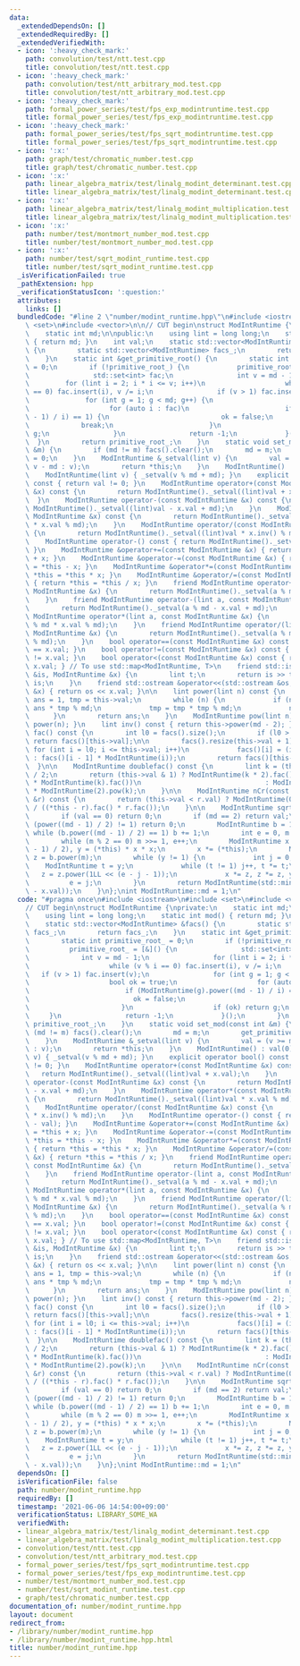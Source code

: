 ```yaml
---
data:
  _extendedDependsOn: []
  _extendedRequiredBy: []
  _extendedVerifiedWith:
  - icon: ':heavy_check_mark:'
    path: convolution/test/ntt.test.cpp
    title: convolution/test/ntt.test.cpp
  - icon: ':heavy_check_mark:'
    path: convolution/test/ntt_arbitrary_mod.test.cpp
    title: convolution/test/ntt_arbitrary_mod.test.cpp
  - icon: ':heavy_check_mark:'
    path: formal_power_series/test/fps_exp_modintruntime.test.cpp
    title: formal_power_series/test/fps_exp_modintruntime.test.cpp
  - icon: ':heavy_check_mark:'
    path: formal_power_series/test/fps_sqrt_modintruntime.test.cpp
    title: formal_power_series/test/fps_sqrt_modintruntime.test.cpp
  - icon: ':x:'
    path: graph/test/chromatic_number.test.cpp
    title: graph/test/chromatic_number.test.cpp
  - icon: ':x:'
    path: linear_algebra_matrix/test/linalg_modint_determinant.test.cpp
    title: linear_algebra_matrix/test/linalg_modint_determinant.test.cpp
  - icon: ':x:'
    path: linear_algebra_matrix/test/linalg_modint_multiplication.test.cpp
    title: linear_algebra_matrix/test/linalg_modint_multiplication.test.cpp
  - icon: ':x:'
    path: number/test/montmort_number_mod.test.cpp
    title: number/test/montmort_number_mod.test.cpp
  - icon: ':x:'
    path: number/test/sqrt_modint_runtime.test.cpp
    title: number/test/sqrt_modint_runtime.test.cpp
  _isVerificationFailed: true
  _pathExtension: hpp
  _verificationStatusIcon: ':question:'
  attributes:
    links: []
  bundledCode: "#line 2 \"number/modint_runtime.hpp\"\n#include <iostream>\n#include\
    \ <set>\n#include <vector>\n\n// CUT begin\nstruct ModIntRuntime {\nprivate:\n\
    \    static int md;\n\npublic:\n    using lint = long long;\n    static int mod()\
    \ { return md; }\n    int val;\n    static std::vector<ModIntRuntime> &facs()\
    \ {\n        static std::vector<ModIntRuntime> facs_;\n        return facs_;\n\
    \    }\n    static int &get_primitive_root() {\n        static int primitive_root_\
    \ = 0;\n        if (!primitive_root_) {\n            primitive_root_ = [&]() {\n\
    \                std::set<int> fac;\n                int v = md - 1;\n       \
    \         for (lint i = 2; i * i <= v; i++)\n                    while (v % i\
    \ == 0) fac.insert(i), v /= i;\n                if (v > 1) fac.insert(v);\n  \
    \              for (int g = 1; g < md; g++) {\n                    bool ok = true;\n\
    \                    for (auto i : fac)\n                        if (ModIntRuntime(g).power((md\
    \ - 1) / i) == 1) {\n                            ok = false;\n               \
    \             break;\n                        }\n                    if (ok) return\
    \ g;\n                }\n                return -1;\n            }();\n      \
    \  }\n        return primitive_root_;\n    }\n    static void set_mod(const int\
    \ &m) {\n        if (md != m) facs().clear();\n        md = m;\n        get_primitive_root()\
    \ = 0;\n    }\n    ModIntRuntime &_setval(lint v) {\n        val = (v >= md ?\
    \ v - md : v);\n        return *this;\n    }\n    ModIntRuntime() : val(0) {}\n\
    \    ModIntRuntime(lint v) { _setval(v % md + md); }\n    explicit operator bool()\
    \ const { return val != 0; }\n    ModIntRuntime operator+(const ModIntRuntime\
    \ &x) const {\n        return ModIntRuntime()._setval((lint)val + x.val);\n  \
    \  }\n    ModIntRuntime operator-(const ModIntRuntime &x) const {\n        return\
    \ ModIntRuntime()._setval((lint)val - x.val + md);\n    }\n    ModIntRuntime operator*(const\
    \ ModIntRuntime &x) const {\n        return ModIntRuntime()._setval((lint)val\
    \ * x.val % md);\n    }\n    ModIntRuntime operator/(const ModIntRuntime &x) const\
    \ {\n        return ModIntRuntime()._setval((lint)val * x.inv() % md);\n    }\n\
    \    ModIntRuntime operator-() const { return ModIntRuntime()._setval(md - val);\
    \ }\n    ModIntRuntime &operator+=(const ModIntRuntime &x) { return *this = *this\
    \ + x; }\n    ModIntRuntime &operator-=(const ModIntRuntime &x) { return *this\
    \ = *this - x; }\n    ModIntRuntime &operator*=(const ModIntRuntime &x) { return\
    \ *this = *this * x; }\n    ModIntRuntime &operator/=(const ModIntRuntime &x)\
    \ { return *this = *this / x; }\n    friend ModIntRuntime operator+(lint a, const\
    \ ModIntRuntime &x) {\n        return ModIntRuntime()._setval(a % md + x.val);\n\
    \    }\n    friend ModIntRuntime operator-(lint a, const ModIntRuntime &x) {\n\
    \        return ModIntRuntime()._setval(a % md - x.val + md);\n    }\n    friend\
    \ ModIntRuntime operator*(lint a, const ModIntRuntime &x) {\n        return ModIntRuntime()._setval(a\
    \ % md * x.val % md);\n    }\n    friend ModIntRuntime operator/(lint a, const\
    \ ModIntRuntime &x) {\n        return ModIntRuntime()._setval(a % md * x.inv()\
    \ % md);\n    }\n    bool operator==(const ModIntRuntime &x) const { return val\
    \ == x.val; }\n    bool operator!=(const ModIntRuntime &x) const { return val\
    \ != x.val; }\n    bool operator<(const ModIntRuntime &x) const { return val <\
    \ x.val; } // To use std::map<ModIntRuntime, T>\n    friend std::istream &operator>>(std::istream\
    \ &is, ModIntRuntime &x) {\n        lint t;\n        return is >> t, x = ModIntRuntime(t),\
    \ is;\n    }\n    friend std::ostream &operator<<(std::ostream &os, const ModIntRuntime\
    \ &x) { return os << x.val; }\n\n    lint power(lint n) const {\n        lint\
    \ ans = 1, tmp = this->val;\n        while (n) {\n            if (n & 1) ans =\
    \ ans * tmp % md;\n            tmp = tmp * tmp % md;\n            n /= 2;\n  \
    \      }\n        return ans;\n    }\n    ModIntRuntime pow(lint n) const { return\
    \ power(n); }\n    lint inv() const { return this->power(md - 2); }\n\n    ModIntRuntime\
    \ fac() const {\n        int l0 = facs().size();\n        if (l0 > this->val)\
    \ return facs()[this->val];\n\n        facs().resize(this->val + 1);\n       \
    \ for (int i = l0; i <= this->val; i++)\n            facs()[i] = (i == 0 ? ModIntRuntime(1)\
    \ : facs()[i - 1] * ModIntRuntime(i));\n        return facs()[this->val];\n  \
    \  }\n\n    ModIntRuntime doublefac() const {\n        lint k = (this->val + 1)\
    \ / 2;\n        return (this->val & 1) ? ModIntRuntime(k * 2).fac() / (ModIntRuntime(2).pow(k)\
    \ * ModIntRuntime(k).fac())\n                               : ModIntRuntime(k).fac()\
    \ * ModIntRuntime(2).pow(k);\n    }\n\n    ModIntRuntime nCr(const ModIntRuntime\
    \ &r) const {\n        return (this->val < r.val) ? ModIntRuntime(0) : this->fac()\
    \ / ((*this - r).fac() * r.fac());\n    }\n\n    ModIntRuntime sqrt() const {\n\
    \        if (val == 0) return 0;\n        if (md == 2) return val;\n        if\
    \ (power((md - 1) / 2) != 1) return 0;\n        ModIntRuntime b = 1;\n       \
    \ while (b.power((md - 1) / 2) == 1) b += 1;\n        int e = 0, m = md - 1;\n\
    \        while (m % 2 == 0) m >>= 1, e++;\n        ModIntRuntime x = power((m\
    \ - 1) / 2), y = (*this) * x * x;\n        x *= (*this);\n        ModIntRuntime\
    \ z = b.power(m);\n        while (y != 1) {\n            int j = 0;\n        \
    \    ModIntRuntime t = y;\n            while (t != 1) j++, t *= t;\n         \
    \   z = z.power(1LL << (e - j - 1));\n            x *= z, z *= z, y *= z;\n  \
    \          e = j;\n        }\n        return ModIntRuntime(std::min(x.val, md\
    \ - x.val));\n    }\n};\nint ModIntRuntime::md = 1;\n"
  code: "#pragma once\n#include <iostream>\n#include <set>\n#include <vector>\n\n\
    // CUT begin\nstruct ModIntRuntime {\nprivate:\n    static int md;\n\npublic:\n\
    \    using lint = long long;\n    static int mod() { return md; }\n    int val;\n\
    \    static std::vector<ModIntRuntime> &facs() {\n        static std::vector<ModIntRuntime>\
    \ facs_;\n        return facs_;\n    }\n    static int &get_primitive_root() {\n\
    \        static int primitive_root_ = 0;\n        if (!primitive_root_) {\n  \
    \          primitive_root_ = [&]() {\n                std::set<int> fac;\n   \
    \             int v = md - 1;\n                for (lint i = 2; i * i <= v; i++)\n\
    \                    while (v % i == 0) fac.insert(i), v /= i;\n             \
    \   if (v > 1) fac.insert(v);\n                for (int g = 1; g < md; g++) {\n\
    \                    bool ok = true;\n                    for (auto i : fac)\n\
    \                        if (ModIntRuntime(g).power((md - 1) / i) == 1) {\n  \
    \                          ok = false;\n                            break;\n \
    \                       }\n                    if (ok) return g;\n           \
    \     }\n                return -1;\n            }();\n        }\n        return\
    \ primitive_root_;\n    }\n    static void set_mod(const int &m) {\n        if\
    \ (md != m) facs().clear();\n        md = m;\n        get_primitive_root() = 0;\n\
    \    }\n    ModIntRuntime &_setval(lint v) {\n        val = (v >= md ? v - md\
    \ : v);\n        return *this;\n    }\n    ModIntRuntime() : val(0) {}\n    ModIntRuntime(lint\
    \ v) { _setval(v % md + md); }\n    explicit operator bool() const { return val\
    \ != 0; }\n    ModIntRuntime operator+(const ModIntRuntime &x) const {\n     \
    \   return ModIntRuntime()._setval((lint)val + x.val);\n    }\n    ModIntRuntime\
    \ operator-(const ModIntRuntime &x) const {\n        return ModIntRuntime()._setval((lint)val\
    \ - x.val + md);\n    }\n    ModIntRuntime operator*(const ModIntRuntime &x) const\
    \ {\n        return ModIntRuntime()._setval((lint)val * x.val % md);\n    }\n\
    \    ModIntRuntime operator/(const ModIntRuntime &x) const {\n        return ModIntRuntime()._setval((lint)val\
    \ * x.inv() % md);\n    }\n    ModIntRuntime operator-() const { return ModIntRuntime()._setval(md\
    \ - val); }\n    ModIntRuntime &operator+=(const ModIntRuntime &x) { return *this\
    \ = *this + x; }\n    ModIntRuntime &operator-=(const ModIntRuntime &x) { return\
    \ *this = *this - x; }\n    ModIntRuntime &operator*=(const ModIntRuntime &x)\
    \ { return *this = *this * x; }\n    ModIntRuntime &operator/=(const ModIntRuntime\
    \ &x) { return *this = *this / x; }\n    friend ModIntRuntime operator+(lint a,\
    \ const ModIntRuntime &x) {\n        return ModIntRuntime()._setval(a % md + x.val);\n\
    \    }\n    friend ModIntRuntime operator-(lint a, const ModIntRuntime &x) {\n\
    \        return ModIntRuntime()._setval(a % md - x.val + md);\n    }\n    friend\
    \ ModIntRuntime operator*(lint a, const ModIntRuntime &x) {\n        return ModIntRuntime()._setval(a\
    \ % md * x.val % md);\n    }\n    friend ModIntRuntime operator/(lint a, const\
    \ ModIntRuntime &x) {\n        return ModIntRuntime()._setval(a % md * x.inv()\
    \ % md);\n    }\n    bool operator==(const ModIntRuntime &x) const { return val\
    \ == x.val; }\n    bool operator!=(const ModIntRuntime &x) const { return val\
    \ != x.val; }\n    bool operator<(const ModIntRuntime &x) const { return val <\
    \ x.val; } // To use std::map<ModIntRuntime, T>\n    friend std::istream &operator>>(std::istream\
    \ &is, ModIntRuntime &x) {\n        lint t;\n        return is >> t, x = ModIntRuntime(t),\
    \ is;\n    }\n    friend std::ostream &operator<<(std::ostream &os, const ModIntRuntime\
    \ &x) { return os << x.val; }\n\n    lint power(lint n) const {\n        lint\
    \ ans = 1, tmp = this->val;\n        while (n) {\n            if (n & 1) ans =\
    \ ans * tmp % md;\n            tmp = tmp * tmp % md;\n            n /= 2;\n  \
    \      }\n        return ans;\n    }\n    ModIntRuntime pow(lint n) const { return\
    \ power(n); }\n    lint inv() const { return this->power(md - 2); }\n\n    ModIntRuntime\
    \ fac() const {\n        int l0 = facs().size();\n        if (l0 > this->val)\
    \ return facs()[this->val];\n\n        facs().resize(this->val + 1);\n       \
    \ for (int i = l0; i <= this->val; i++)\n            facs()[i] = (i == 0 ? ModIntRuntime(1)\
    \ : facs()[i - 1] * ModIntRuntime(i));\n        return facs()[this->val];\n  \
    \  }\n\n    ModIntRuntime doublefac() const {\n        lint k = (this->val + 1)\
    \ / 2;\n        return (this->val & 1) ? ModIntRuntime(k * 2).fac() / (ModIntRuntime(2).pow(k)\
    \ * ModIntRuntime(k).fac())\n                               : ModIntRuntime(k).fac()\
    \ * ModIntRuntime(2).pow(k);\n    }\n\n    ModIntRuntime nCr(const ModIntRuntime\
    \ &r) const {\n        return (this->val < r.val) ? ModIntRuntime(0) : this->fac()\
    \ / ((*this - r).fac() * r.fac());\n    }\n\n    ModIntRuntime sqrt() const {\n\
    \        if (val == 0) return 0;\n        if (md == 2) return val;\n        if\
    \ (power((md - 1) / 2) != 1) return 0;\n        ModIntRuntime b = 1;\n       \
    \ while (b.power((md - 1) / 2) == 1) b += 1;\n        int e = 0, m = md - 1;\n\
    \        while (m % 2 == 0) m >>= 1, e++;\n        ModIntRuntime x = power((m\
    \ - 1) / 2), y = (*this) * x * x;\n        x *= (*this);\n        ModIntRuntime\
    \ z = b.power(m);\n        while (y != 1) {\n            int j = 0;\n        \
    \    ModIntRuntime t = y;\n            while (t != 1) j++, t *= t;\n         \
    \   z = z.power(1LL << (e - j - 1));\n            x *= z, z *= z, y *= z;\n  \
    \          e = j;\n        }\n        return ModIntRuntime(std::min(x.val, md\
    \ - x.val));\n    }\n};\nint ModIntRuntime::md = 1;\n"
  dependsOn: []
  isVerificationFile: false
  path: number/modint_runtime.hpp
  requiredBy: []
  timestamp: '2021-06-06 14:54:00+09:00'
  verificationStatus: LIBRARY_SOME_WA
  verifiedWith:
  - linear_algebra_matrix/test/linalg_modint_determinant.test.cpp
  - linear_algebra_matrix/test/linalg_modint_multiplication.test.cpp
  - convolution/test/ntt.test.cpp
  - convolution/test/ntt_arbitrary_mod.test.cpp
  - formal_power_series/test/fps_sqrt_modintruntime.test.cpp
  - formal_power_series/test/fps_exp_modintruntime.test.cpp
  - number/test/montmort_number_mod.test.cpp
  - number/test/sqrt_modint_runtime.test.cpp
  - graph/test/chromatic_number.test.cpp
documentation_of: number/modint_runtime.hpp
layout: document
redirect_from:
- /library/number/modint_runtime.hpp
- /library/number/modint_runtime.hpp.html
title: number/modint_runtime.hpp
---
```

